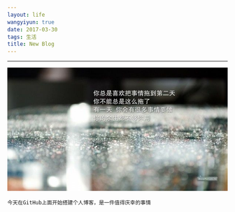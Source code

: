 ```yaml
---
layout: life
wangyiyun: true
date: 2017-03-30
tags: 生活
title: New Blog
---
```


*************


![坚决不拖延](/res/img/life/2017res/2017-03-30.jpg)


```
今天在GitHub上面开始搭建个人博客，是一件值得庆幸的事情

```
